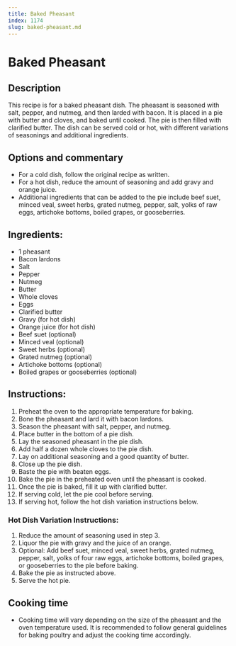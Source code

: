 ```yaml
---
title: Baked Pheasant
index: 1174
slug: baked-pheasant.md
---
```


# Baked Pheasant

## Description
This recipe is for a baked pheasant dish. The pheasant is seasoned with salt, pepper, and nutmeg, and then larded with bacon. It is placed in a pie with butter and cloves, and baked until cooked. The pie is then filled with clarified butter. The dish can be served cold or hot, with different variations of seasonings and additional ingredients.

## Options and commentary
- For a cold dish, follow the original recipe as written.
- For a hot dish, reduce the amount of seasoning and add gravy and orange juice.
- Additional ingredients that can be added to the pie include beef suet, minced veal, sweet herbs, grated nutmeg, pepper, salt, yolks of raw eggs, artichoke bottoms, boiled grapes, or gooseberries.

## Ingredients:
- 1 pheasant
- Bacon lardons
- Salt
- Pepper
- Nutmeg
- Butter
- Whole cloves
- Eggs
- Clarified butter
- Gravy (for hot dish)
- Orange juice (for hot dish)
- Beef suet (optional)
- Minced veal (optional)
- Sweet herbs (optional)
- Grated nutmeg (optional)
- Artichoke bottoms (optional)
- Boiled grapes or gooseberries (optional)

## Instructions:
1. Preheat the oven to the appropriate temperature for baking.
2. Bone the pheasant and lard it with bacon lardons.
3. Season the pheasant with salt, pepper, and nutmeg.
4. Place butter in the bottom of a pie dish.
5. Lay the seasoned pheasant in the pie dish.
6. Add half a dozen whole cloves to the pie dish.
7. Lay on additional seasoning and a good quantity of butter.
8. Close up the pie dish.
9. Baste the pie with beaten eggs.
10. Bake the pie in the preheated oven until the pheasant is cooked.
11. Once the pie is baked, fill it up with clarified butter.
12. If serving cold, let the pie cool before serving.
13. If serving hot, follow the hot dish variation instructions below.

### Hot Dish Variation Instructions:
1. Reduce the amount of seasoning used in step 3.
2. Liquor the pie with gravy and the juice of an orange.
3. Optional: Add beef suet, minced veal, sweet herbs, grated nutmeg, pepper, salt, yolks of four raw eggs, artichoke bottoms, boiled grapes, or gooseberries to the pie before baking.
4. Bake the pie as instructed above.
5. Serve the hot pie.

## Cooking time
- Cooking time will vary depending on the size of the pheasant and the oven temperature used. It is recommended to follow general guidelines for baking poultry and adjust the cooking time accordingly.